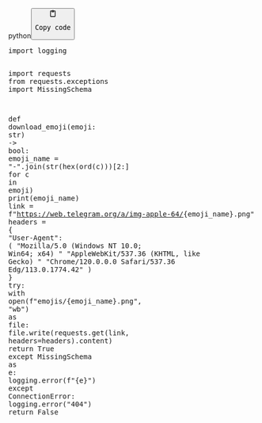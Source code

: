 <div class="code-element"><div class="lang-line"><text>python</text><button class="copy-button" onclick="copyCode(this)"><svg aria-hidden="true" xmlns="http://www.w3.org/2000/svg" width="16" height="16" fill="none" viewBox="0 0 24 24"><path stroke="currentColor" stroke-linecap="round" stroke-linejoin="round" stroke-width="2" d="M15 4h3a1 1 0 0 1 1 1v15a1 1 0 0 1-1 1H6a1 1 0 0 1-1-1V5a1 1 0 0 1 1-1h3m0 3h6m-5-4v4h4V3h-4Z"/></svg><pre>Copy code</pre></button></div><div class="code"><div class="highlight"><pre><span></span><span class="kn">import</span> <span class="nn">logging</span>

<span class="kn">import</span> <span class="nn">requests</span>
<span class="kn">from</span> <span class="nn">requests.exceptions</span> <span class="kn">import</span> <span class="n">MissingSchema</span>


<span class="k">def</span> <span class="nf">download_emoji</span><span class="p">(</span><span class="n">emoji</span><span class="p">:</span> <span class="nb">str</span><span class="p">)</span> <span class="o">-&gt;</span> <span class="nb">bool</span><span class="p">:</span>
    <span class="n">emoji_name</span> <span class="o">=</span> <span class="s2">&quot;-&quot;</span><span class="o">.</span><span class="n">join</span><span class="p">(</span><span class="nb">str</span><span class="p">(</span><span class="nb">hex</span><span class="p">(</span><span class="nb">ord</span><span class="p">(</span><span class="n">c</span><span class="p">)))[</span><span class="mi">2</span><span class="p">:]</span> <span class="k">for</span> <span class="n">c</span> <span class="ow">in</span> <span class="n">emoji</span><span class="p">)</span>
    <span class="nb">print</span><span class="p">(</span><span class="n">emoji_name</span><span class="p">)</span>
    <span class="n">link</span> <span class="o">=</span> <span class="sa">f</span><span class="s2">&quot;https://web.telegram.org/a/img-apple-64/</span><span class="si">{</span><span class="n">emoji_name</span><span class="si">}</span><span class="s2">.png&quot;</span>
    <span class="n">headers</span> <span class="o">=</span> <span class="p">{</span>
        <span class="s2">&quot;User-Agent&quot;</span><span class="p">:</span> <span class="p">(</span>
            <span class="s2">&quot;Mozilla/5.0 (Windows NT 10.0; Win64; x64) &quot;</span>
            <span class="s2">&quot;AppleWebKit/537.36 (KHTML, like Gecko) &quot;</span>
            <span class="s2">&quot;Chrome/120.0.0.0 Safari/537.36 Edg/113.0.1774.42&quot;</span>
        <span class="p">)</span>
    <span class="p">}</span>
    <span class="k">try</span><span class="p">:</span>
        <span class="k">with</span> <span class="nb">open</span><span class="p">(</span><span class="sa">f</span><span class="s2">&quot;emojis/</span><span class="si">{</span><span class="n">emoji_name</span><span class="si">}</span><span class="s2">.png&quot;</span><span class="p">,</span> <span class="s2">&quot;wb&quot;</span><span class="p">)</span> <span class="k">as</span> <span class="n">file</span><span class="p">:</span>
            <span class="n">file</span><span class="o">.</span><span class="n">write</span><span class="p">(</span><span class="n">requests</span><span class="o">.</span><span class="n">get</span><span class="p">(</span><span class="n">link</span><span class="p">,</span> <span class="n">headers</span><span class="o">=</span><span class="n">headers</span><span class="p">)</span><span class="o">.</span><span class="n">content</span><span class="p">)</span>
        <span class="k">return</span> <span class="kc">True</span>
    <span class="k">except</span> <span class="n">MissingSchema</span> <span class="k">as</span> <span class="n">e</span><span class="p">:</span>
        <span class="n">logging</span><span class="o">.</span><span class="n">error</span><span class="p">(</span><span class="sa">f</span><span class="s2">&quot;</span><span class="si">{</span><span class="n">e</span><span class="si">}</span><span class="s2">&quot;</span><span class="p">)</span>
    <span class="k">except</span> <span class="ne">ConnectionError</span><span class="p">:</span>
        <span class="n">logging</span><span class="o">.</span><span class="n">error</span><span class="p">(</span><span class="s2">&quot;404&quot;</span><span class="p">)</span>
    <span class="k">return</span> <span class="kc">False</span>
</pre></div></div></div>